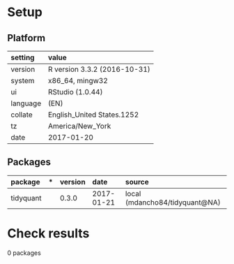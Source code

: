 # Setup

## Platform

|setting  |value                        |
|:--------|:----------------------------|
|version  |R version 3.3.2 (2016-10-31) |
|system   |x86_64, mingw32              |
|ui       |RStudio (1.0.44)             |
|language |(EN)                         |
|collate  |English_United States.1252   |
|tz       |America/New_York             |
|date     |2017-01-20                   |

## Packages

|package   |*  |version |date       |source                         |
|:---------|:--|:-------|:----------|:------------------------------|
|tidyquant |   |0.3.0   |2017-01-21 |local (mdancho84/tidyquant@NA) |

# Check results
0 packages


